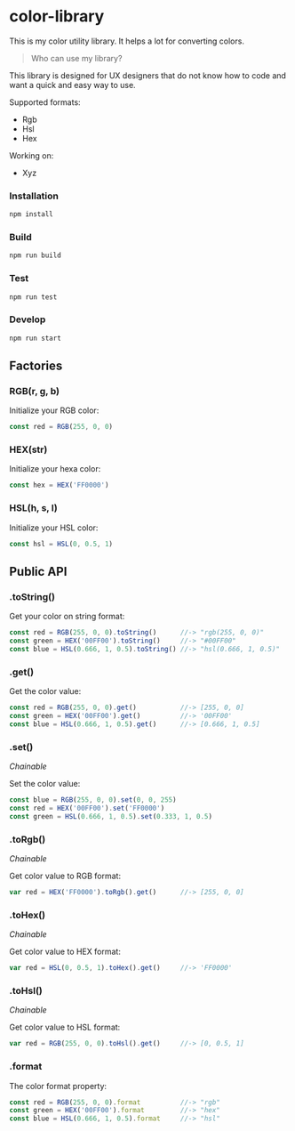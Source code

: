 # color-library
This is my color utility library. It helps a lot for converting colors.

> Who can use my library?

This library is designed for UX designers that do not know how to code and want a quick and easy way to use.

Supported formats:
  * Rgb
  * Hsl
  * Hex

Working on:
  * Xyz

### Installation
```javascript
npm install
```

### Build
```javascript
npm run build
```

### Test
```javascript
npm run test
```

### Develop
```javascript
npm run start
```

## Factories

### RGB(r, g, b)
Initialize your RGB color:
```javascript
const red = RGB(255, 0, 0)
```

### HEX(str)
Initialize your hexa color:
```javascript
const hex = HEX('FF0000')
```

### HSL(h, s, l)
Initialize your HSL color:
```javascript
const hsl = HSL(0, 0.5, 1)
```

## Public API

### .toString()
Get your color on string format:
```javascript
const red = RGB(255, 0, 0).toString()      //-> "rgb(255, 0, 0)"
const green = HEX('00FF00').toString()     //-> "#00FF00"
const blue = HSL(0.666, 1, 0.5).toString() //-> "hsl(0.666, 1, 0.5)"
```

### .get()
Get the color value:
```javascript
const red = RGB(255, 0, 0).get()           //-> [255, 0, 0]
const green = HEX('00FF00').get()          //-> '00FF00'
const blue = HSL(0.666, 1, 0.5).get()      //-> [0.666, 1, 0.5]
```

### .set()
*Chainable*

Set the color value:
```javascript
const blue = RGB(255, 0, 0).set(0, 0, 255)
const red = HEX('00FF00').set('FF0000')
const green = HSL(0.666, 1, 0.5).set(0.333, 1, 0.5)
```

### .toRgb()
*Chainable*

Get color value to RGB format:
```javascript
var red = HEX('FF0000').toRgb().get()      //-> [255, 0, 0]
```

### .toHex()
*Chainable*

Get color value to HEX format:
```javascript
var red = HSL(0, 0.5, 1).toHex().get()     //-> 'FF0000'
```

### .toHsl()
*Chainable*

Get color value to HSL format:
```javascript
var red = RGB(255, 0, 0).toHsl().get()     //-> [0, 0.5, 1]
```

### .format
The color format property:
```javascript
const red = RGB(255, 0, 0).format          //-> "rgb"
const green = HEX('00FF00').format         //-> "hex"
const blue = HSL(0.666, 1, 0.5).format     //-> "hsl"
```